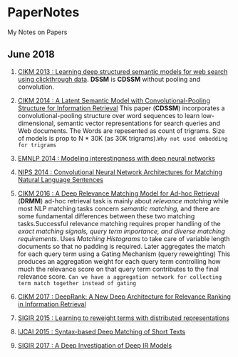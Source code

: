 # PaperNotes
My Notes on Papers 

## June 2018
1. [CIKM 2013 : Learning deep structured semantic models for web search using clickthrough data](https://www.microsoft.com/en-us/research/wp-content/uploads/2016/02/cikm2013_DSSM_fullversion.pdf). **DSSM** is **CDSSM** without pooling and convolution.
1. [CIKM 2014 : A Latent Semantic Model with Convolutional-Pooling Structure for Information Retrieval](http://www.iro.umontreal.ca/~lisa/pointeurs/ir0895-he-2.pdf) This paper (**CDSSM**) incorporates a convolutional-pooling structure over word sequences to learn low-dimensional, semantic vector representations for search queries and Web documents. The Words are repesented as count of trigrams. Size of models is prop to N * 30K (as 30K trigrams).`Why not used embedding for trigrams`
1. [EMNLP 2014 : Modeling interestingness with deep neural networks](https://www.microsoft.com/en-us/research/wp-content/uploads/2014/10/604_Paper.pdf)
1. [NIPS 2014 : Convolutional Neural Network Architectures for Matching Natural Language Sentences](https://arxiv.org/pdf/1503.03244.pdf)
1. [CIKM 2016 : A Deep Relevance Matching Model for Ad-hoc Retrieval](https://arxiv.org/pdf/1711.08611.pdf) (**DRMM**)
ad-hoc retrieval task is mainly about *relevance matching* while most NLP matching tasks concern *semantic matching*, and there are some
fundamental differences between these two matching tasks.Successful relevance matching requires proper handling of the *exact matching signals, query term importance, and diverse matching requirements*. Uses *Matching Histograms* to take care of variable length documents so that no padding is required. Later aggregates the match for each query term using a Gating Mechanism (query reweighting) This produces an aggregation weight for each query term controlling how much the relevance score on that query term contributes to the final relevance score. `Can we have a aggregation network for collecting term match together instead of gating`
1. [CIKM 2017 : DeepRank: A New Deep Architecture for Relevance Ranking in Information Retrieval](https://arxiv.org/pdf/1710.05649.pdf)

1. [SIGIR 2015 : Learning to reweight terms with distributed representations](https://www.cs.cmu.edu/~callan/Papers/sigir15-gzheng.pdf)
1. [IJCAI 2015 : Syntax-based Deep Matching of Short Texts](https://arxiv.org/pdf/1503.02427.pdf)
1. [SIGIR 2017 : A Deep Investigation of Deep IR Models](http://www.bigdatalab.ac.cn/~gjf/papers/2017/DeepInvestigation.pdf)
